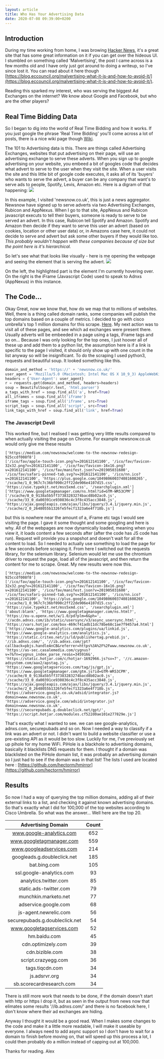 ```yaml
---
layout: article
title: Who Has Your Advertising Data
date: 2020-07-08 09:39:00+0200
---
```

## Introduction
During my time working from home, I was browing [Hacker News](https://news.ycombinator.com/), it's a great site that has some great information on it if you can get over the hideous UI. I stumbled on something called 'Malvertising', the post I came across is a few months old and I have only just got around to doing a writeup, so I've since lost it. You can read about it here though [https://blog.eccouncil.org/malvertising-what-it-is-and-how-to-avoid-it/](https://blog.eccouncil.org/malvertising-what-it-is-and-how-to-avoid-it/). 

Reading this sparked my interest, who was serving the biggest Ad Exchanges on the internet? We know about Google and Facebook, but who are the other players?

## Real Time Bidding Data
So I began to dig into the world of Real Time Bidding and how it works. If you just google the phrase 'Real Time Bidding' you'll come across a lot of posts, there is a nice wiki page though [Wiki](https://en.wikipedia.org/wiki/Real-time_bidding). 

The 101 to Advertising data is this. There are things called Advertising Exchanges, websites that put advertising on their page, will use an advertising exchange to serve these adverts. When you sign up to google advertising on your website, you embeed a bit of googles code that decides what advert to serve to the user when they visit the site. When a user visits the site and this little bit of google code executes, it asks all of its 'buyers' who wants to serve the advert, a buyer can be any company that want's to serve ads to people, Spotify, Levis, Amazon etc. 
Here is a digram of that happening: 
![](../../../contents/images/2020/07/rtb_diagram.PNG)

In this example, I visited 'newsnow.co.uk', this is just a news aggregator. Newsnow have signed up to serve adverts via two Advertising Exchanges, Rubicon and AppNexus. When I go to that site, AppNexus and Rubicon javascript executs to tell their buyers, someone is ready to serve to be served an advert. In this case, Rubicon tell Spotify and Amazon. Spotify and Amazon then decide if they want to serve this user an advert (based on cookies, location or other user data) or, in Amazons case here, it could not decide to serve and advert but ask some other buyers if they would like too. *This probably wouldn't happen with these companies because of size but the point here is it's hierarchical.*

So let's see what that looks like visually - here is me opening the webpage and seeing the element that is serving the advert.
![](../../../contents/images/2020/07/newsnow_rtb.png)

On the left, the highlighted part is the element I'm currently hovering over. On the right is the iFrame (Javascript Code) used to speak to Adnxs (AppNexus) in this instance.

## The Code...
Okay Great, now we know that, how do we map that to millions of websites. Well, there is a thing called domain ranks, some companies will publish the top domains based on a couple of metrics. I decided to go with cisco umbrella's top 1 million domains for this scrape. [Here](https://umbrella.cisco.com/blog/cisco-umbrella-1-million). My next action was to visit all of these pages, and see which ad exchanges were present there. Usually adverts will be embeeded in a page using a tags, iFrame tags and so on... Because I was only looking for the top ones, I just hoover all of these up and add them to a python list, the assumption here is if a link is specific to the page I visited, it should only show up with one count in the list anyway so will be insignificant. To do the scraping I used python3, requests and beautiful soup. It looked something like this.

```python
domain_and_method = 'https://' + 'newsnow.co.uk/'
user_agent = 'Mozilla/5.0 (Macintosh; Intel Mac OS X 10_9_3) AppleWebKit/537.36 (KHTML, like Gecko) Chrome/35.0.1916.47 Safari/537.36'
headers = {'User-Agent': user_agent}
r = requests.get(domain_and_method, headers=headers)
soup = BeautifulSoup(r.text, 'html.parser')
a_tags_with_href = soup.find_all('a', href=True)
all_iframes = soup.find_all('iframe')
iframe_tags = soup.find_all('iframe', src=True)
script_tags = soup.find_all('script', src=True)
link_tags_with_href = soup.find_all('link', href=True)
```
### The Javascript Devil
This worked fine, but I realised I was getting very little results compared to when actually visiting the page on Chrome. For example newsnow.co.uk would only give me these results
```
['https://medium.com/newsnow/welcome-to-the-newsnow-redesign-925ccdf008f8']
['/ico/fav/apple-touch-icon.png?v=201612141100', '/ico/fav/favicon-32x32.png?v=201612141100', '/ico/fav/favicon-16x16.png?v=201612141100', '/ico/fav/manifest.json?v=201905031600', '/ico/fav/safari-pinned-tab.svg?v=201612141100', '/ico/nn.ico?v=201612141100', 'https://plus.google.com/104980600374081608265', '/scache/1_0_967c7c36bf090c2ff22de906e4107d15.css', 'https://use.typekit.net/mss5xmd.css', '/searchplugin.xml']
['https://www.googletagmanager.com/ns.html?id=GTM-WR53CPM']
['/scache/8_0_9138a5b5ff37383283274bacd8b02ac0.js', '/scache/33_0_da00391ce930836c4c3f8c435acc3848.js', 'https://ajax.googleapis.com/ajax/libs/jquery/3.4.1/jquery.min.js', '/scache/2_0_2648055b1326fe5fecf1323a6e4f718b.js']
```

but this is nowhere near the amount of a, iFrame etc tags I would see visiting the page. I gave it some thought and some googling and here is why. All of the webpages are now dynamically loaded, meaning when you view it, it loads content a few seconds after (after the code has JS code has run). Request will provide you a snapshot and doesn't wait for all the content to load. So I needed to actually use something to load the page for a few seconds before scraping it. From here I switched out the requests library, for the selenium library.
Selenium would let me use the chromium driver to request the page, load all of the javascript, and then return the content for me to scrape. Great. My new results were now this.

```
['https://medium.com/newsnow/welcome-to-the-newsnow-redesign-925ccdf008f8']
['/ico/fav/apple-touch-icon.png?v=201612141100', '/ico/fav/favicon-32x32.png?v=201612141100', '/ico/fav/favicon-16x16.png?v=201612141100', '/ico/fav/manifest.json?v=201905031600', '/ico/fav/safari-pinned-tab.svg?v=201612141100', '/ico/nn.ico?v=201612141100', 'https://plus.google.com/104980600374081608265', '/scache/1_0_967c7c36bf090c2ff22de906e4107d15.css', 'https://use.typekit.net/mss5xmd.css', '/searchplugin.xml']
['about:blank', 'https://www.googletagmanager.com/ns.html?', 'https://eu-u.openx.net/w/1.0/pd?plm=6&ph=', '//acdn.adnxs.com/ib/static/usersync/v3/async_usersync.html', 'https://vars.hotjar.com/box-469cf41adb11dc78be68c1ae7f9457a4.html']
['https://www.google-analytics.com/plugins/ua/linkid.js', 'https://www.google-analytics.com/analytics.js', 'https://static.criteo.net/js/ld/publishertag.prebid.js', '//ib.adnxs.com/', '//ib.adnxs.com/jpt?callback=pbjs.handleAnCB&referrer=https%3A%2F%2Fwww.newsnow.co.uk', 'https://as-sec.casalemedia.com/cygnus?v=7&fn=cygnus_index_parse_res&s=345916&', 'https://static.hotjar.com/c/hotjar-1692966.js?sv=7', '//c.amazon-adsystem.com/aax2/apstag.js', 'https://www.googletagservices.com/tag/js/gpt.js', 'https://www.googletagmanager.com/gtm.js?id=GTM-WR53CPM', '/scache/8_0_9138a5b5ff37383283274bacd8b02ac0.js', '/scache/33_0_da00391ce930836c4c3f8c435acc3848.js', 'https://ajax.googleapis.com/ajax/libs/jquery/3.4.1/jquery.min.js', '/scache/2_0_2648055b1326fe5fecf1323a6e4f718b.js', 'https://adservice.google.co.uk/adsid/integrator.js?domain=www.newsnow.co.uk', 'https://adservice.google.com/adsid/integrator.js?domain=www.newsnow.co.uk', 'https://securepubads.g.doubleclick.net/gpt/', 'https://script.hotjar.com/modules.cf522d0ae101e277829e.js']
```
That's exactly what I wanted to see. we can see google-analytics, adnxs.com, securepubads and so on.
Now I needed a way to classify if a link was an advert or not. I didn't want to build a website classifier or use a pre-existing API as it would be too slow. Luckily for me, I've previously set up pihole for my home WiFi. PiHole is a blackhole to advertising domains, basically it blacklists DNS requests for them. I thought if a domain was blacklisted on the PiHole domain list, it was probably an advertising domain so I just had to see if the domain was in that list! The lists I used are located here : [https://github.com/hectorm/hmirror](https://github.com/hectorm/hmirror)

## Results

So now I had a way of querying the top million domains, adding all of their external links to a list, and checking it against known advertising domains. So that's exactly what I did for 100,000 of the top websites according to Cisco Umbrella.
So what was the answer... Well here are the top 20.

**Advertising Domain**|**Count**
:-----:|:-----:
www.google-analytics.com|652
www.googletagmanager.com|559
www.googleadservices.com|214
googleads.g.doubleclick.net|185
bat.bing.com|105
ssl.google-analytics.com|93
analytics.twitter.com|85
static.ads-twitter.com|79
munchkin.marketo.net|77
adservice.google.com|68
js-agent.newrelic.com|56
securepubads.g.doubleclick.net|54
www.googletagservices.com|52
hm.baidu.com|45
cdn.optimizely.com|39
cdn.bizible.com|38
script.crazyegg.com|36
tags.tiqcdn.com|34
js.adsrvr.org|34
sb.scorecardresearch.com|34

There is still more work that needs to be done, if the domain doesn't start with http or https I drop it, but as seen in the output from news now that elimates some results '//ib.adnxs.com/' and there is no facebook here, I don't know where their ad exchanges are hiding.

Anyway I thought it would be a good read. When I makes some changes to the code and make it a little more readable, I will make it useable by everyone. I always need to add async support so I don't have to wait for a domain to finish before moving on, that will speed up this process a lot, I could then probably do a million instead of capping out at 100,000.

Thanks for reading. Alex







